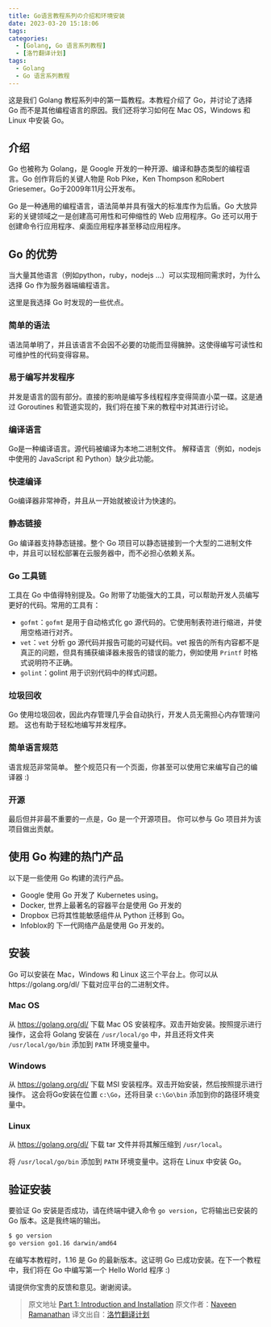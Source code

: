 ```yaml
---
title: Go语言教程系列の介绍和环境安装
date: 2023-03-20 15:18:06
tags:
categories:
  - [Golang, Go 语言系列教程]
  - [洛竹翻译计划]
tags:
  - Golang
  - Go 语言系列教程
---
```


这是我们 Golang 教程系列中的第一篇教程。本教程介绍了 Go，并讨论了选择 Go 而不是其他编程语言的原因。我们还将学习如何在 Mac OS，Windows 和 Linux 中安装 Go。

## 介绍

Go 也被称为 Golang，是 Google 开发的一种开源、编译和静态类型的编程语言。Go 创作背后的关键人物是 Rob Pike，Ken Thompson 和Robert Griesemer。Go于2009年11月公开发布。

Go 是一种通用的编程语言，语法简单并具有强大的标准库作为后盾。Go 大放异彩的关键领域之一是创建高可用性和可伸缩性的 Web 应用程序。Go 还可以用于创建命令行应用程序、桌面应用程序甚至移动应用程序。

## Go 的优势

当大量其他语言（例如python，ruby，nodejs ...）可以实现相同需求时，为什么选择 Go 作为服务器端编程语言。

这里是我选择 Go 时发现的一些优点。

### 简单的语法

语法简单明了，并且该语言不会因不必要的功能而显得臃肿。这使得编写可读性和可维护性的代码变得容易。

### 易于编写并发程序

并发是语言的固有部分。直接的影响是编写多线程程序变得简直小菜一碟。这是通过 Goroutines 和管道实现的，我们将在接下来的教程中对其进行讨论。

### 编译语言

Go是一种编译语言。源代码被编译为本地二进制文件。 解释语言（例如，nodejs 中使用的 JavaScript 和 Python）缺少此功能。

### 快速编译

Go编译器非常神奇，并且从一开始就被设计为快速的。

### 静态链接

Go 编译器支持静态链接。整个 Go 项目可以静态链接到一个大型的二进制文件中，并且可以轻松部署在云服务器中，而不必担心依赖关系。

### Go 工具链

工具在 Go 中值得特别提及。Go 附带了功能强大的工具，可以帮助开发人员编写更好的代码。常用的工具有：

- `gofmt`：`gofmt` 是用于自动格式化 go 源代码的。它使用制表符进行缩进，并使用空格进行对齐。
- `vet`：`vet` 分析 go 源代码并报告可能的可疑代码。vet 报告的所有内容都不是真正的问题，但具有捕获编译器未报告的错误的能力，例如使用 `Printf` 时格式说明符不正确。
- `golint`：golint 用于识别代码中的样式问题。

### 垃圾回收

Go 使用垃圾回收，因此内存管理几乎会自动执行，开发人员无需担心内存管理问题。 这也有助于轻松地编写并发程序。

### 简单语言规范

语言规范非常简单。 整个规范只有一个页面，你甚至可以使用它来编写自己的编译器 :)

### 开源

最后但并非最不重要的一点是，Go 是一个开源项目。 你可以参与 Go 项目并为该项目做出贡献。

## 使用 Go 构建的热门产品

以下是一些使用 Go 构建的流行产品。

- Google 使用 Go 开发了 Kubernetes using。
- Docker, 世界上最著名的容器平台是使用 Go 开发的
- Dropbox 已将其性能敏感组件从 Python 迁移到 Go。
- Infoblox的 下一代网络产品是使用 Go 开发的。

## 安装

Go 可以安装在 Mac，Windows 和 Linux 这三个平台上。你可以从https://golang.org/dl/ 下载对应平台的二进制文件。

### Mac OS

从 https://golang.org/dl/ 下载 Mac OS 安装程序。双击开始安装。按照提示进行操作，这会将 Golang 安装在 `/usr/local/go` 中，并且还将文件夹 `/usr/local/go/bin` 添加到 `PATH` 环境变量中。

### Windows

从 https://golang.org/dl/ 下载 MSI 安装程序。双击开始安装，然后按照提示进行操作。 这会将Go安装在位置 `c:\Go`，还将目录 `c:\Go\bin` 添加到你的路径环境变量中。

### Linux

从 https://golang.org/dl/ 下载 tar 文件并将其解压缩到 `/usr/local`。

将 `/usr/local/go/bin` 添加到 `PATH` 环境变量中。这将在 Linux 中安装 Go。

## 验证安装

要验证 Go 安装是否成功，请在终端中键入命令 `go version`，它将输出已安装的 Go 版本。这是我终端的输出。

```sh
$ go version
go version go1.16 darwin/amd64
```

在编写本教程时，1.16 是 Go 的最新版本。这证明 Go 已成功安装。在下一个教程中，我们将在 Go 中编写第一个 Hello World 程序 :)

请提供你宝贵的反馈和意见。谢谢阅读。

> 原文地址 [Part 1: Introduction and Installation](https://golangbot.com/golang-tutorial-part-1-introduction-and-installation/)
> 原文作者：[Naveen Ramanathan](https://golangbot.com/about/)
> 译文出自：[洛竹翻译计划](https://youngjuning.js.org/categories/%E6%B4%9B%E7%AB%B9%E7%BF%BB%E8%AF%91%E8%AE%A1%E5%88%92/)
